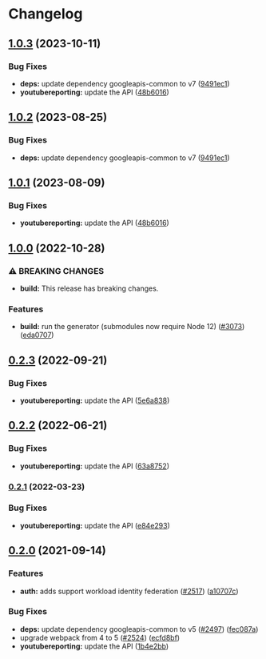 # Changelog

## [1.0.3](https://github.com/googleapis/google-api-nodejs-client/compare/youtubereporting-v1.0.2...youtubereporting-v1.0.3) (2023-10-11)


### Bug Fixes

* **deps:** update dependency googleapis-common to v7 ([9491ec1](https://github.com/googleapis/google-api-nodejs-client/commit/9491ec1cdc3c413e7d73edcfcd59cf5c28a7c855))
* **youtubereporting:** update the API ([48b6016](https://github.com/googleapis/google-api-nodejs-client/commit/48b6016a387c5f47009601cdc3a911256aeb6f93))

## [1.0.2](https://github.com/googleapis/google-api-nodejs-client/compare/youtubereporting-v1.0.1...youtubereporting-v1.0.2) (2023-08-25)


### Bug Fixes

* **deps:** update dependency googleapis-common to v7 ([9491ec1](https://github.com/googleapis/google-api-nodejs-client/commit/9491ec1cdc3c413e7d73edcfcd59cf5c28a7c855))

## [1.0.1](https://github.com/googleapis/google-api-nodejs-client/compare/youtubereporting-v1.0.0...youtubereporting-v1.0.1) (2023-08-09)


### Bug Fixes

* **youtubereporting:** update the API ([48b6016](https://github.com/googleapis/google-api-nodejs-client/commit/48b6016a387c5f47009601cdc3a911256aeb6f93))

## [1.0.0](https://github.com/googleapis/google-api-nodejs-client/compare/youtubereporting-v0.2.3...youtubereporting-v1.0.0) (2022-10-28)


### ⚠ BREAKING CHANGES

* **build:** This release has breaking changes.

### Features

* **build:** run the generator (submodules now require Node 12) ([#3073](https://github.com/googleapis/google-api-nodejs-client/issues/3073)) ([eda0707](https://github.com/googleapis/google-api-nodejs-client/commit/eda07079dadab46a80b6f9ede618f4f43030169e))

## [0.2.3](https://github.com/googleapis/google-api-nodejs-client/compare/youtubereporting-v0.2.2...youtubereporting-v0.2.3) (2022-09-21)


### Bug Fixes

* **youtubereporting:** update the API ([5e6a838](https://github.com/googleapis/google-api-nodejs-client/commit/5e6a838df47ef85aa273e97d38c191187d75963e))

## [0.2.2](https://github.com/googleapis/google-api-nodejs-client/compare/youtubereporting-v0.2.1...youtubereporting-v0.2.2) (2022-06-21)


### Bug Fixes

* **youtubereporting:** update the API ([63a8752](https://github.com/googleapis/google-api-nodejs-client/commit/63a875289fc822768ecd4da8bbd9996664fcf7de))

### [0.2.1](https://github.com/googleapis/google-api-nodejs-client/compare/youtubereporting-v0.2.0...youtubereporting-v0.2.1) (2022-03-23)


### Bug Fixes

* **youtubereporting:** update the API ([e84e293](https://github.com/googleapis/google-api-nodejs-client/commit/e84e293a391c1556fad57cc96f6cccea598ebbad))

## [0.2.0](https://www.github.com/googleapis/google-api-nodejs-client/compare/youtubereporting-v0.1.0...youtubereporting-v0.2.0) (2021-09-14)


### Features

* **auth:** adds support workload identity federation ([#2517](https://www.github.com/googleapis/google-api-nodejs-client/issues/2517)) ([a10707c](https://www.github.com/googleapis/google-api-nodejs-client/commit/a10707c477759e7c9ef6360a2fe800856fb600c1))


### Bug Fixes

* **deps:** update dependency googleapis-common to v5 ([#2497](https://www.github.com/googleapis/google-api-nodejs-client/issues/2497)) ([fec087a](https://www.github.com/googleapis/google-api-nodejs-client/commit/fec087abcf3d994dd41c3ffa0a0c12b1f9f09dae))
* upgrade webpack from 4 to 5  ([#2524](https://www.github.com/googleapis/google-api-nodejs-client/issues/2524)) ([ecfd8bf](https://www.github.com/googleapis/google-api-nodejs-client/commit/ecfd8bfcd06e1beabff7ec9a8c4000222379eb8d))
* **youtubereporting:** update the API ([1b4e2bb](https://www.github.com/googleapis/google-api-nodejs-client/commit/1b4e2bb66d6e614d6ce6644a5fd54e5a917caf68))
